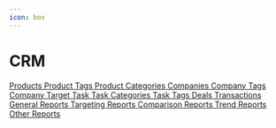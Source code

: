 ```yaml
---
icon: box
---
```


# <i class="fa-fa regular fa-users"></i> CRM

<div class="custom-card-container">
    <a href="./products.md" class="custom-card">
        <i class="fa-regular fa-box"></i>
        <span>Products</span>
    </a>
    <a href="./product-tags.md" class="custom-card">
        <i class="fa-regular fa-tags"></i>
        <span>Product Tags</span>
    </a>
    <a href="./product-categories.md" class="custom-card">
        <i class="fa-regular fa-th-list"></i>
        <span>Product Categories</span>
    </a>
    <a href="./companies.md" class="custom-card">
        <i class="fa-regular fa-building"></i>
        <span>Companies</span>
    </a>
    <a href="./company-tags.md" class="custom-card">
        <i class="fa-regular fa-tags"></i>
        <span>Company Tags</span>
    </a>
    <a href="./company-targets.md" class="custom-card">
        <i class="fa-regular fa-bullseye"></i>
        <span>Company Target</span>
    </a>
    <a href="./task.md" class="custom-card">
        <i class="fa-regular fa-tasks"></i>
        <span>Task</span>
    </a>
    <a href="./task-categories.md" class="custom-card">
        <i class="fa-regular fa-th-list"></i>
        <span>Task Categories</span>
    </a>
    <a href="./task-tags.md" class="custom-card">
        <i class="fa-regular fa-tags"></i>
        <span>Task Tags</span>
    </a>
    <a href="./deals.md" class="custom-card">
        <i class="fa-regular fa-handshake"></i>
        <span>Deals</span>
    </a>
    <a href="./transactions.md" class="custom-card">
        <i class="fa-regular fa-exchange-alt"></i>
        <span>Transactions</span>
    </a>
    <a href="./general-reports.md" class="custom-card">
        <i class="fa-regular fa-chart-pie"></i>
        <span>General Reports</span>
    </a>
    <a href="./targeting-reports.md" class="custom-card">
        <i class="fa-regular fa-bullseye"></i>
        <span>Targeting Reports</span>
    </a>
    <a href="./comparison-reports.md" class="custom-card">
        <i class="fa-regular fa-balance-scale"></i>
        <span>Comparison Reports</span>
    </a>
    <a href="./trend-reports.md" class="custom-card">
        <i class="fa-regular fa-chart-line"></i>
        <span>Trend Reports</span>
    </a>
    <a href="./other-reports.md" class="custom-card">
        <i class="fa-regular fa-file-alt"></i>
        <span>Other Reports</span>
    </a>
</div>
